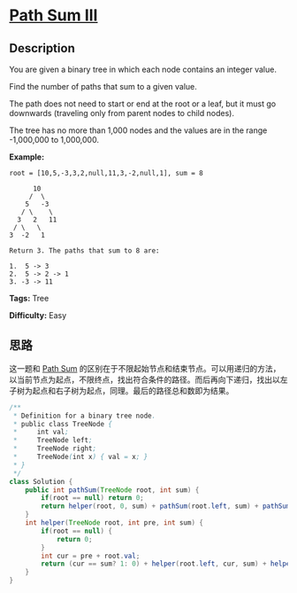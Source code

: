 # [Path Sum III][title]

## Description

You are given a binary tree in which each node contains an integer value.

Find the number of paths that sum to a given value.

The path does not need to start or end at the root or a leaf, but it must go downwards (traveling only from parent nodes to child nodes).

The tree has no more than 1,000 nodes and the values are in the range -1,000,000 to 1,000,000.

**Example:**

```
root = [10,5,-3,3,2,null,11,3,-2,null,1], sum = 8

      10
     /  \
    5   -3
   / \    \
  3   2   11
 / \   \
3  -2   1

Return 3. The paths that sum to 8 are:

1.  5 -> 3
2.  5 -> 2 -> 1
3. -3 -> 11
```

**Tags:** Tree

**Difficulty:** Easy

## 思路

这一题和 [Path Sum][note-112] 的区别在于不限起始节点和结束节点。可以用递归的方法，以当前节点为起点，不限终点，找出符合条件的路径。而后再向下递归，找出以左子树为起点和右子树为起点，同理。最后的路径总和数即为结果。

``` java
/**
 * Definition for a binary tree node.
 * public class TreeNode {
 *     int val;
 *     TreeNode left;
 *     TreeNode right;
 *     TreeNode(int x) { val = x; }
 * }
 */
class Solution {
    public int pathSum(TreeNode root, int sum) {
        if(root == null) return 0;
        return helper(root, 0, sum) + pathSum(root.left, sum) + pathSum(root.right, sum);
    }
    int helper(TreeNode root, int pre, int sum) {
        if(root == null) {
            return 0;
        }
        int cur = pre + root.val;
        return (cur == sum? 1: 0) + helper(root.left, cur, sum) + helper(root.right, cur, sum);
    }
}
```

[title]: https://leetcode.com/problems/path-sum-iii
[note-112]: https://github.com/gcyml/leetcode-record-java/tree/master/note/tree/112-path-sum
